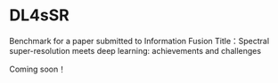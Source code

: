 # DL4sSR
Benchmark for a paper submitted to Information Fusion
Title：Spectral super-resolution meets deep learning: achievements and challenges

Coming soon！
